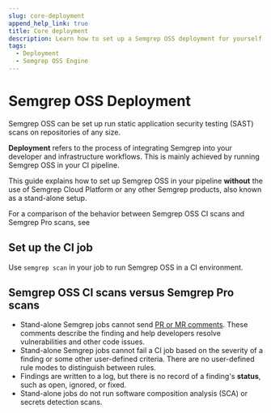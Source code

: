 ```yaml
---
slug: core-deployment 
append_help_link: true
title: Core deployment 
description: Learn how to set up a Semgrep OSS deployment for yourself or your organization.
tags:
  - Deployment
  - Semgrep OSS Engine 
---
```


# Semgrep OSS Deployment


Semgrep OSS can be set up run static application security testing (SAST) scans on repositories of any size.

**Deployment** refers to the process of integrating Semgrep into your developer and infrastructure workflows. This is mainly achieved by running Semgrep OSS in your CI pipeline.

This guide explains how to set up Semgrep OSS in your pipeline **without** the use of Semgrep Cloud Platform or any other Semgrep products, also known as a stand-alone setup.

For a comparison of the behavior between Semgrep OSS CI scans and Semgrep Pro scans, see

## Set up the CI job

<!-- old
semgrep ci is the command used to run Semgrep in a CI environment. In most cases, this is the recommended command to run in the CI job. This command is a subset of the semgrep scan command.

-->

Use `semgrep scan` in your job to run Semgrep OSS in a CI environment.


## Semgrep OSS CI scans versus Semgrep Pro scans

<!-- should be a table -->
* Stand-alone Semgrep jobs cannot send [PR or MR comments](/category/pr-or-mr-comments/). These comments describe the finding and help developers resolve vulnerabilities and other code issues.
* Stand-alone Semgrep jobs cannot fail a CI job based on the severity of a finding or some other user-defined criteria. There are no user-defined rule modes to distinguish between rules.
* Findings are written to a log, but there is no record of a finding's **status**, such as open, ignored, or fixed.
* Stand-alone jobs do not run software composition analysis (SCA) or secrets detection scans.
